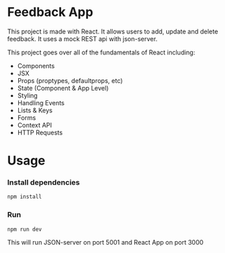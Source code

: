 # Feedback App

This project is made with React. It allows users to add, update and delete feedback. It uses a mock REST api with json-server.

This project goes over all of the fundamentals of React including:

-   Components
-   JSX
-   Props (proptypes, defaultprops, etc)
-   State (Component & App Level)
-   Styling
-   Handling Events
-   Lists & Keys
-   Forms
-   Context API
-   HTTP Requests

# Usage

### Install dependencies

```bash
npm install
```

### Run

```bash
npm run dev
```

This will run JSON-server on port 5001 and React App on port 3000
